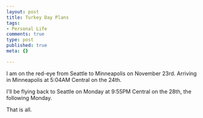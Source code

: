 ```yaml
--- 
layout: post
title: Turkey Day Plans
tags: 
- Personal Life
comments: true
type: post
published: true
meta: {}

---
```

I am on the red-eye from Seattle to Minneapolis on November 23rd. Arriving in Minneapolis at 5:04AM Central on the 24th.

  I'll be flying back to Seattle on Monday at 9:55PM Central on the 28th, the following Monday.

  That is all.
